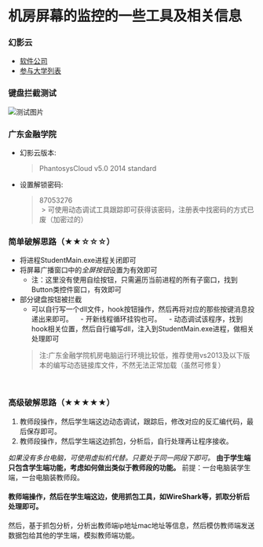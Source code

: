 机房屏幕的监控的一些工具及相关信息
===================


### 幻影云
-  [软件公司](http://www.phantosys.net/)
-  [参与大学列表](http://www.phantosys.net/hyy/cgal_jy.html)

### 键盘拦截测试
![测试图片](https://github.com/dcLunatic/Tool/blob/master/computeRoom/%E6%9C%BA%E6%88%BF%E9%94%AE%E7%9B%98%E6%B5%8B%E8%AF%95.png)

### 广东金融学院
- 幻影云版本:
  > PhantosysCloud v5.0 2014 standard
- 设置解锁密码:
  > 87053276  
  > 可使用动态调试工具跟踪即可获得该密码，注册表中找密码的方式已废（加密过的）
  
### 简单破解思路（★★☆☆☆）
- 将进程StudentMain.exe进程关闭即可
- 将屏幕广播窗口中的*全屏按钮*设置为有效即可
    - 注：这里没有使用自绘按钮，只需遍历当前进程的所有子窗口，找到Button类控件窗口，有效即可
- 部分键盘按钮被拦截
    - 可以自行写一个dll文件，hook按钮操作，然后再将对应的那些按键消息投递出来即可。
    - 开新线程循环挂钩也可。
    - 动态调试该程序，找到hook相关位置，然后自行编写dll，注入到StudentMain.exe进程，做相关处理即可
    > 注:广东金融学院机房电脑运行环境比较低，推荐使用vs2013及以下版本的编写动态链接库文件，不然无法正常加载（虽然可修复）
    
    
### 高级破解思路（★★★★★）
1. 教师段操作，然后学生端这边动态调试，跟踪后，修改对应的反汇编代码，最后保存即可。
2. 教师段操作，然后学生端这边抓包，分析后，自行处理再让程序接收。

*如果没有多台电脑，可使用虚拟机代替。只要处于同一网段下即可。*
**由于学生端只包含学生端功能，考虑如何做出类似于教师段的功能。**
前提：一台电脑装学生端，一台电脑装教师段。
#### 教师端操作，然后在学生端这边，使用抓包工具，如WireShark等，抓取分析后处理即可。
然后，基于抓包分析，分析出教师端ip地址mac地址等信息，然后模仿教师端发送数据包给其他的学生端，模拟教师端功能。
